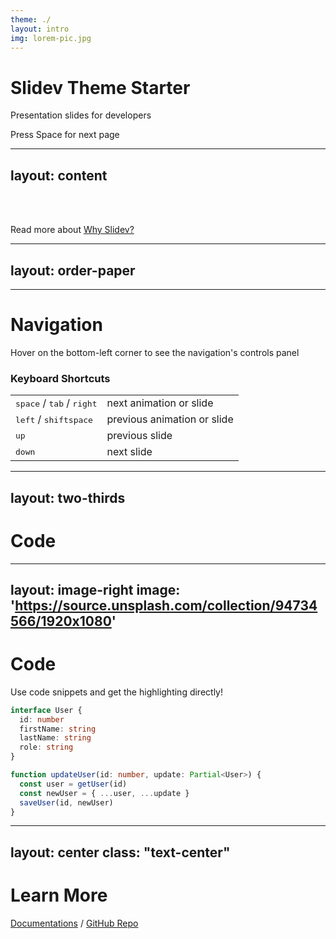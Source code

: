 ```yaml
---
theme: ./
layout: intro
img: lorem-pic.jpg
---
```


# Slidev Theme Starter

Presentation slides for developers

<div class="pt-12">
  <span @click="next" class="px-2 p-1 rounded cursor-pointer hover:bg-white hover:bg-opacity-10">
    Press Space for next page <carbon:arrow-right class="inline"/>
  </span>
</div>

---
layout: content
---
<template v-slot:first-col>
<h2>01</h2>
Lorem ipsum

- 📝 **Text-based** - focus on the content with Markdown, and then style them later
- 🎨 **Themable** - theme can be shared and used with npm packages
- 🧑‍💻 **Developer Friendly** - code highlighting, live coding with autocompletion
</template>

<template v-slot:second-col>
<h2>02</h2>
Lorem ipsum

- 🤹 **Interactive** - embedding Vue components to enhance your expressions
- 🎥 **Recording** - built-in recording and camera view
- 📤 **Portable** - export into PDF, PNGs, or even a hostable SPA
</template>
<template v-slot:third-col>
<h2>03</h2>
Lorem ipsum

- 🛠 **Hackable** - anything possible on a webpage
</template>




<br>
<br>

Read more about [Why Slidev?](https://sli.dev/guide/why)


---
layout: order-paper
---

<template v-slot:first-col>
<h2>01</h2>
Lorem ipsum

- 📝 **Text-based** - focus on the content with Markdown, and then style them later
- 🎨 **Themable** - theme can be shared and used with npm packages
- 🧑‍💻 **Developer Friendly** - code highlighting, live coding with autocompletion
</template>

<template v-slot:second-col>
<h2>02</h2>
Lorem ipsum

- 🤹 **Interactive** - embedding Vue components to enhance your expressions
- 🎥 **Recording** - built-in recording and camera view
- 📤 **Portable** - export into PDF, PNGs, or even a hostable SPA
</template>
<template v-slot:third-col>
<h2>03</h2>
Lorem ipsum

- 🛠 **Hackable** - anything possible on a webpage
</template>

<!--
Usa el component de vue para añadir item
-->

---

# Navigation

Hover on the bottom-left corner to see the navigation's controls panel

### Keyboard Shortcuts

|     |     |
| --- | --- |
| <kbd>space</kbd> / <kbd>tab</kbd> / <kbd>right</kbd> | next animation or slide |
| <kbd>left</kbd>  / <kbd>shift</kbd><kbd>space</kbd> | previous animation or slide |
| <kbd>up</kbd> | previous slide |
| <kbd>down</kbd> | next slide |


---
layout: two-thirds
---

# Code

<template v-slot:first-col>

```html
<div class="flex flex-col items-center">
    <div class="flex flex-row items-center justify-center bg-dark p-7 rounded-full">                        
        <component :is="svgComponent" class="h-12 w-12 text-white fill-white" />             
    </div>
    <div class="mt-5 text-center">            
        <p class="text-dark text-2xl">{{title}}</p>
        <p class="font-light">{{body}}</p>        
    </div>
</div>
```

</template>

<template v-slot:second-col>
  <OrderPaperItem />
</template>

---
layout: image-right
image: 'https://source.unsplash.com/collection/94734566/1920x1080'
---

# Code

Use code snippets and get the highlighting directly!

```ts
interface User {
  id: number
  firstName: string
  lastName: string
  role: string
}

function updateUser(id: number, update: Partial<User>) {
  const user = getUser(id)
  const newUser = { ...user, ...update }
  saveUser(id, newUser)
}
```

---
layout: center
class: "text-center"
---

# Learn More

[Documentations](https://sli.dev) / [GitHub Repo](https://github.com/slidevjs/slidev)
